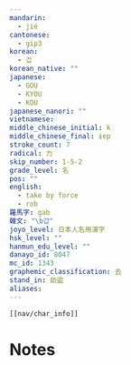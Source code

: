```yaml
---
mandarin:
  - jié
cantonese:
  - gip3
korean:
  - 겁
korean_native: ""
japanese:
  - GOU
  - KYOU
  - KOU
japanese_nanori: ""
vietnamese:
middle_chinese_initial: k
middle_chinese_final: ɨɐp
stroke_count: 7
radical: 力
skip_number: 1-5-2
grade_level: 名
pos: ""
english:
  - take by force
  - rob
羅馬字: gab
韓文: "\b갑"
joyo_level: 日本人名用漢字
hsk_level: ""
hanmun_edu_level: ""
danayo_id: 8047
mc_id: 1343
graphemic_classification: 去
stand_in: 劫盗
aliases:
---
```

```meta-bind-embed
[[nav/char_info]]
```

# Notes
